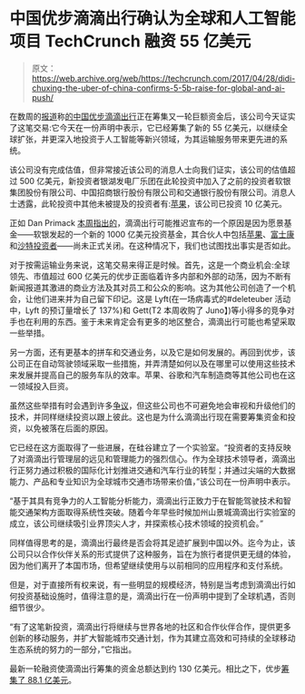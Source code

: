 # 中国优步滴滴出行确认为全球和人工智能项目 TechCrunch 融资 55 亿美元

> 原文：<https://web.archive.org/web/https://techcrunch.com/2017/04/28/didi-chuxing-the-uber-of-china-confirms-5-5b-raise-for-global-and-ai-push/>

在数周的[报道](https://web.archive.org/web/20221007184558/https://beta.techcrunch.com/2017/04/27/didi-chuxing-to-become-worlds-second-highest-valued-startup/)称[的中国优步滴滴出行](https://web.archive.org/web/20221007184558/http://www.xiaojukeji.com/en/index.html)正在筹集又一轮巨额资金后，该公司今天证实了这笔交易:它今天在一份声明中表示，它已经筹集了新的 55 亿美元，以继续全球扩张，并更深入地投资于人工智能等新兴领域，为其运输服务带来更先进的系统。

该公司没有完成估值，但非常接近该公司的消息人士向我们证实，该公司的估值超过 500 亿美元，新投资者银湖发电厂乐团在此轮投资中加入了之前的投资者软银集团股份有限公司、中国招商银行股份有限公司和交通银行股份有限公司。消息人士透露，此轮投资中其他未被提及的投资者有:[苹果](https://web.archive.org/web/20221007184558/https://beta.techcrunch.com/2016/06/15/didi-7-billion/)，该公司已投资 10 亿美元。

正如 Dan Primack [本周指出的](https://web.archive.org/web/20221007184558/http://twitter.com/danprimack/status/857270923870834688)，滴滴出行可能推迟宣布的一个原因是因为愿景基金——软银发起的一个新的 1000 亿美元投资基金，其合伙人中包括[苹果](https://web.archive.org/web/20221007184558/https://beta.techcrunch.com/2017/01/04/apple-joins-softbanks-vision-fund-with-1-billion-investment/)、[富士康](https://web.archive.org/web/20221007184558/https://beta.techcrunch.com/2017/02/26/foxconn-softbank-capital-asia/)和[沙特投资者](https://web.archive.org/web/20221007184558/https://beta.techcrunch.com/2016/10/14/softbank-and-saudi-arabias-pif-planning-100bn-tech-fund/)——尚未正式关闭。在这种情况下，我们也试图找出事实是否如此。

对于按需运输业务来说，这笔交易来得正是时候。首先，这是一个商业机会:全球领先、市值超过 600 亿美元的优步正面临着许多内部和外部的动荡，因为不断有新闻报道其激进的商业方法及其对员工和公众的影响。这为其他公司创造了一个机会，让他们进来并为自己留下印记。这是 Lyft(在一场病毒式的#deleteuber 活动中，Lyft 的预订量增长了 137%)和 Gett(T2 本周收购了 Juno】)等小得多的竞争对手也在利用的东西。鉴于未来肯定会有更多的地区整合，滴滴出行可能也希望采取一些举措。

另一方面，还有更基本的拼车和交通业务，以及它是如何发展的。再回到优步，该公司正在自动驾驶领域采取一些措施，并弄清楚如何以及在哪里可以使用这些技术来发展并提高自己的服务车队的效率。苹果、谷歌和汽车制造商等其他公司也在这一领域投入巨资。

虽然这些举措有时会遇到许多[争议](https://web.archive.org/web/20221007184558/https://beta.techcrunch.com/2017/03/27/ubers-autonomous-cars-return-to-the-road-in-san-francisco-today/)，但这些公司也不可避免地会审视和升级他们的技术，并同样继续投资以跟上彼此。这也是为什么滴滴出行现在需要筹集资金和投资，以免被落在后面的原因。

它已经在这方面取得了一些进展，在硅谷建立了一个实验室。“投资者的支持反映了对滴滴出行管理层的远见和管理能力的强烈信心。作为全球技术领导者，滴滴出行正努力通过积极的国际化计划推进交通和汽车行业的转型；并通过尖端的大数据能力、产品和专业知识为全球城市交通市场带来价值，”该公司在一份声明中表示。

“基于其具有竞争力的人工智能分析能力，滴滴出行正致力于在智能驾驶技术和智能交通架构方面取得系统性突破。随着今年早些时候加州山景城滴滴出行实验室的成立，该公司继续吸引业界顶尖人才，并探索核心技术领域的投资机会。”

同样值得思考的是，滴滴出行最终是否会将其足迹扩展到中国以外。迄今为止，该公司只以合作伙伴关系的形式提供了这种服务，旨在为旅行者提供更无缝的体验，因为他们离开了本国市场，但希望继续使用与以前相同的应用程序和支付系统。

但是，对于直接所有权来说，有一些明显的规模经济，特别是当考虑到滴滴出行如何投资基础设施时，值得注意的是，滴滴出行在一份声明中提到了全球机遇，否则细节很少。

“有了这笔新投资，滴滴出行将继续与世界各地的社区和合作伙伴合作，提供更多创新的移动服务，并扩大智能城市交通计划，作为其建立高效和可持续的全球移动生态系统的努力的一部分，”它指出。

最新一轮融资使滴滴出行筹集的资金总额达到约 130 亿美元。相比之下，优步[筹集了 88.1 亿美元](https://web.archive.org/web/20221007184558/https://www.crunchbase.com/organization/uber#/entity)。